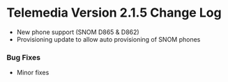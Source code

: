 # Telemedia Version 2.1.5 Change Log

* New phone support (SNOM D865 & D862)
* Provisioning update to allow auto provisioning of SNOM phones

### Bug Fixes
* Minor fixes